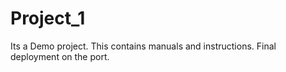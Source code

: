 # Project_1
Its a Demo project.
This contains manuals and instructions.
Final deployment on the port.
